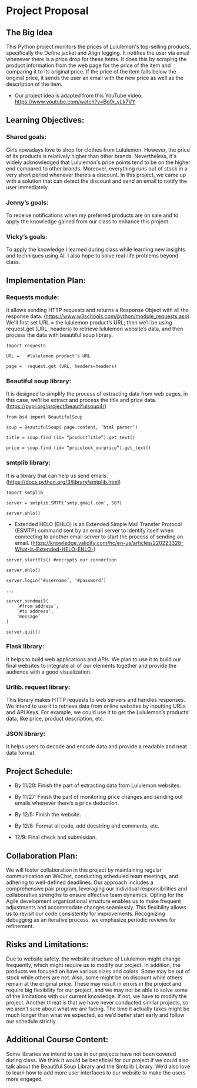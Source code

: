 # Project Proposal

## The Big Idea

This Python project monitors the prices of Lululemon's top-selling products, specifically the Define jacket and Align legging. It notifies the user via email whenever there is a price drop for these items. It does this by scraping the product information from the web page for the price of the item and comparing it to its original price. If the price of the item falls below the original price, it sends the user an email with the new price as well as the description of the item. 

- Our project idea is adapted from this YouTube video: https://www.youtube.com/watch?v=Bg9r_yLk7VY  


## Learning Objectives: 
### Shared goals: 
Girls nowadays love to shop for clothes from Lululemon. However, the price of its products is relatively higher than other brands. Nevertheless, it's widely acknowledged that Lululemon's price points tend to be on the higher end compared to other brands. Moreover, everything runs out of stock in a very short period whenever there’s a discount. In this project, we came up with a solution that can detect the discount and send an email to notify the user immediately.  

### Jenny’s goals: 
To receive notifications when my preferred products are on sale and to apply the knowledge gained from our class to enhance this project. 

### Vicky’s goals: 
To apply the knowledge I learned during class while learning new insights and techniques using AI. I also hope to solve real-life problems beyond class. 


## Implementation Plan:
### Requests module: 
It allows sending HTTP requests and returns a Response Object with all the response data. (https://www.w3schools.com/python/module_requests.asp). We'll first set URL = the lululemon product’s URL; then we’ll be using request.get (URL, headers) to retrieve lululemon website’s data, and then process the data with beautiful soup library. 

	Import requests 

    URL = 	#lululemon product’s URL 

	page =  request.get (URL, headers=headers) 

 

### Beautiful soup library: 
It is designed to simplify the process of extracting data from web pages, in this case, we’ll be extract and process the title and price data.  (https://pypi.org/project/beautifulsoup4/)

    from bs4 import BeautifulSoup 

    soup = BeautifulSoup( page.content, ‘html parser’) 

    title = soup.find (id= “productTitle”).get_text() 

    price = soup.find (id= “pricelock_ourprice”).get_text() 

 

### smtplib library: 
It is a library that can help us send emails. (https://docs.python.org/3/library/smtplib.html)  

	Import smtplib 

	server = smtplib.SMTP(‘smtp.gmail.com’, 587) 

    server.ehlo()  

- Extended HELO (EHLO) is an Extended Simple Mail Transfer Protocol (ESMTP) command sent by an email server to identify itself when connecting to another email server to start the process of sending an email. (https://knowledge.validity.com/hc/en-us/articles/220223328-What-is-Extended-HELO-EHLO-) 
```
server.starttls() #encrypts our connection 

server.ehlo() 

server.login(‘#username’, ‘#password’) 

...

server.sendmail( 
    ‘#from address’,  
    ‘#to address’, 
    ‘message’ 
) 

server.quit() 
``` 
 

### Flask library: 
It helps to build web applications and APIs. We plan to use it to build our final websites to integrate all of our elements together and provide the audience with a good visualization. 

### Urllib. request library: 
This library makes HTTP requests to web servers and handles responses. We intend to use it to retrieve data from online websites by inputting URLs and API Keys. For example, we could use it to get the Lululemon’s products’ data, like price, product description, etc.  

### JSON library: 
It helps users to decode and encode data and provide a readable and neat data format.  

 

## Project Schedule: 

- By 11/20: Finish the part of extracting data from Lululemon websites. 

- By 11/27: Finish the part of monitoring price changes and sending out emails whenever there’s a price deduction. 

- By 12/5: Finish the website. 

- By 12/8: Format all code, add docstring and comments, etc.   

- 12/9: Final check and submission. 

 

## Collaboration Plan: 

We will foster collaboration in this project by maintaining regular communication on WeChat, conducting scheduled team meetings, and adhering to well-defined deadlines. Our approach includes a comprehensive pair program, leveraging our individual responsibilities and collaborative strengths to ensure effective team dynamics. Opting for the Agile development organizational structure enables us to make frequent adjustments and accommodate changes seamlessly. This flexibility allows us to revisit our code consistently for improvements. Recognizing debugging as an iterative process, we emphasize periodic reviews for refinement. 

 

## Risks and Limitations: 

Due to website safety, the website structure of Lululemon might change frequently, which might require us to modify our project. In addition, the products we focused on have various sizes and colors. Some may be out of stock while others are not. Also, some might be on discount while others remain at the original price. These may result in errors in the project and require big flexibility for our project, and we may not be able to solve some of the limitations with our current knowledge. If not, we have to modify the project. Another threat is that we have never conducted similar projects, so we aren’t sure about what we are facing. The time it actually takes might be much longer than what we expected, so we’d better start early and follow our schedule strictly.  

## Additional Course Content: 

Some libraries we intend to use in our projects have not been covered during class. We think it would be beneficial for our project if we could also talk about the Beautiful Soup Library and the Smtplib Library. We’d also love to learn how to add more user interfaces to our website to make the users more engaged.  

 